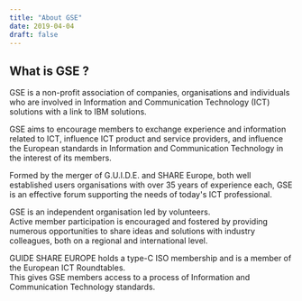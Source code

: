 ```yaml
---
title: "About GSE"
date: 2019-04-04
draft: false
---
```


## What is GSE ? ##

GSE is a non-profit association of companies, organisations and individuals
who are involved in Information and Communication Technology (ICT) solutions
with a link to IBM solutions.  

GSE aims to encourage members to exchange experience and information related to ICT,
influence ICT product and service providers,
and influence the European standards in Information and Communication Technology
in the interest of its members.  

Formed by the merger of G.U.I.D.E. and SHARE Europe,
both well established users organisations with over 35 years of experience each,
GSE is an effective forum supporting the needs of today's ICT professional.  

GSE is an independent organisation led by volunteers.  
Active member participation is encouraged and fostered by providing numerous opportunities
to share ideas and solutions with industry colleagues,
both on a regional and international level.  

GUIDE SHARE EUROPE holds a type-C ISO membership and is a member of the European ICT Roundtables.  
This gives GSE members access to a process of Information and Communication Technology standards.  

